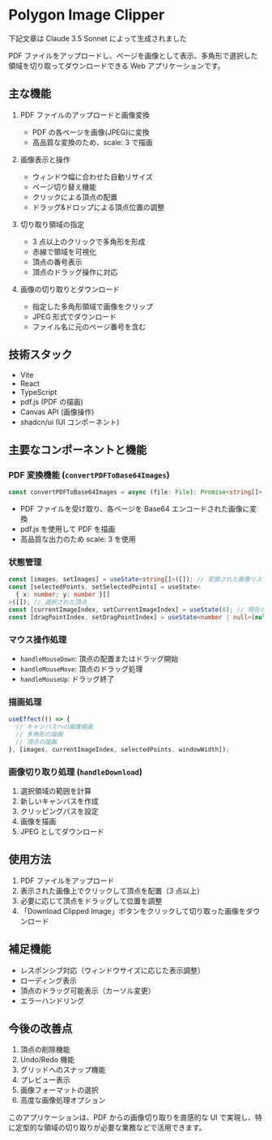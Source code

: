 # Polygon Image Clipper

下記文章は Claude 3.5 Sonnet によって生成されました

PDF ファイルをアップロードし、ページを画像として表示、多角形で選択した領域を切り取ってダウンロードできる Web アプリケーションです。

## 主な機能

1. PDF ファイルのアップロードと画像変換

   - PDF の各ページを画像(JPEG)に変換
   - 高品質な変換のため、scale: 3 で描画

2. 画像表示と操作

   - ウィンドウ幅に合わせた自動リサイズ
   - ページ切り替え機能
   - クリックによる頂点の配置
   - ドラッグ&ドロップによる頂点位置の調整

3. 切り取り領域の指定

   - 3 点以上のクリックで多角形を形成
   - 赤線で領域を可視化
   - 頂点の番号表示
   - 頂点のドラッグ操作に対応

4. 画像の切り取りとダウンロード
   - 指定した多角形領域で画像をクリップ
   - JPEG 形式でダウンロード
   - ファイル名に元のページ番号を含む

## 技術スタック

- Vite
- React
- TypeScript
- pdf.js (PDF の描画)
- Canvas API (画像操作)
- shadcn/ui (UI コンポーネント)

## 主要なコンポーネントと機能

### PDF 変換機能 (`convertPDFToBase64Images`)

```typescript
const convertPDFToBase64Images = async (file: File): Promise<string[]>
```

- PDF ファイルを受け取り、各ページを Base64 エンコードされた画像に変換
- pdf.js を使用して PDF を描画
- 高品質な出力のため scale: 3 を使用

### 状態管理

```typescript
const [images, setImages] = useState<string[]>([]); // 変換された画像リスト
const [selectedPoints, setSelectedPoints] = useState<
  { x: number; y: number }[]
>([]); // 選択された頂点
const [currentImageIndex, setCurrentImageIndex] = useState(0); // 現在のページ
const [dragPointIndex, setDragPointIndex] = useState<number | null>(null); // ドラッグ中の頂点
```

### マウス操作処理

- `handleMouseDown`: 頂点の配置またはドラッグ開始
- `handleMouseMove`: 頂点のドラッグ処理
- `handleMouseUp`: ドラッグ終了

### 描画処理

```typescript
useEffect(() => {
  // キャンバスへの画像描画
  // 多角形の描画
  // 頂点の描画
}, [images, currentImageIndex, selectedPoints, windowWidth]);
```

### 画像切り取り処理 (`handleDownload`)

1. 選択領域の範囲を計算
2. 新しいキャンバスを作成
3. クリッピングパスを設定
4. 画像を描画
5. JPEG としてダウンロード

## 使用方法

1. PDF ファイルをアップロード
2. 表示された画像上でクリックして頂点を配置（3 点以上）
3. 必要に応じて頂点をドラッグして位置を調整
4. 「Download Clipped Image」ボタンをクリックして切り取った画像をダウンロード

## 補足機能

- レスポンシブ対応（ウィンドウサイズに応じた表示調整）
- ローディング表示
- 頂点のドラッグ可能表示（カーソル変更）
- エラーハンドリング

## 今後の改善点

1. 頂点の削除機能
2. Undo/Redo 機能
3. グリッドへのスナップ機能
4. プレビュー表示
5. 画像フォーマットの選択
6. 高度な画像処理オプション

このアプリケーションは、PDF からの画像切り取りを直感的な UI で実現し、特に定型的な領域の切り取りが必要な業務などで活用できます。
